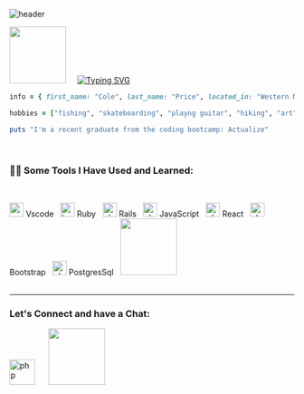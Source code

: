 
![header](https://user-images.githubusercontent.com/116182313/216389556-1970fc32-eaf4-45c2-b1a8-5b6d02586d6d.png)



<img src="https://media.tenor.com/wVls0JEFZt4AAAAi/television-static.gif" width="100" /> &nbsp; &nbsp; [![Typing SVG](https://readme-typing-svg.demolab.com/?lines=Hey+I'm+Cole+Price;Welcome+to+my+Github)](https://git.io/typing-svg)



```ruby
info = { first_name: "Cole", last_name: "Price", located_in: "Western North Carolina" }

hobbies = ["fishing", "skateboarding", "playng guitar", "hiking", "art", "video editing"]

puts "I'm a recent graduate from the coding bootcamp: Actualize"
```
</br>

### :man_technologist: Some Tools I Have Used and Learned:
</br>

<p align="left">
<img src="https://cdn.jsdelivr.net/gh/devicons/devicon/icons/vscode/vscode-original.svg" alt="vscode" width="25" height="25"/> Vscode &nbsp
<img src="https://cdn.jsdelivr.net/gh/devicons/devicon/icons/ruby/ruby-original.svg" alt="bash" width="25" height="25"/> Ruby &nbsp
<img src="https://cdn.jsdelivr.net/gh/devicons/devicon/icons/rails/rails-plain.svg" alt="php" width="25" height="25"/> Rails &nbsp
<img src="https://cdn.jsdelivr.net/gh/devicons/devicon/icons/javascript/javascript-original.svg" alt="php" width="25" height="25"/> JavaScript &nbsp
<img src="https://cdn.jsdelivr.net/gh/devicons/devicon/icons/react/react-original.svg" alt="php" width="25" height="25"/> React &nbsp
 <img src="https://cdn.jsdelivr.net/gh/devicons/devicon/icons/bootstrap/bootstrap-original-wordmark.svg" alt="php" width="25" height="25"/> Bootstrap &nbsp
<img src="https://cdn.jsdelivr.net/gh/devicons/devicon/icons/postgresql/postgresql-original.svg" alt="php" width="25" height="25"/> PostgresSql &nbsp
 <img src="https://media.giphy.com/media/U77S93hlpNMYhCqNDx/giphy.gif" width="100" /></br>
</br>
<hr>

### Let's Connect and have a Chat:
 
  [<img src="https://cdn.jsdelivr.net/gh/devicons/devicon/icons/linkedin/linkedin-original.svg" alt="php" width="45" height="45"/>](https://www.linkedin.com/in/coledprice/) &nbsp;&nbsp;&nbsp;&nbsp; <img src="https://media.giphy.com/media/jS8lohSVzAeXXkC1Rv/giphy.gif" width="100" />
  

</p>






<!--
**coledprice/coledprice** is a ✨ _special_ ✨ repository because its `README.md` (this file) appears on your GitHub profile.

Here are some ideas to get you started:

- 🔭 I’m currently working on ...
- 🌱 I’m currently learning ...
- 👯 I’m looking to collaborate on ...
- 🤔 I’m looking for help with ...
- 💬 Ask me about ...
- 📫 How to reach me: ...
- 😄 Pronouns: ...
- ⚡ Fun fact: ...
-->
